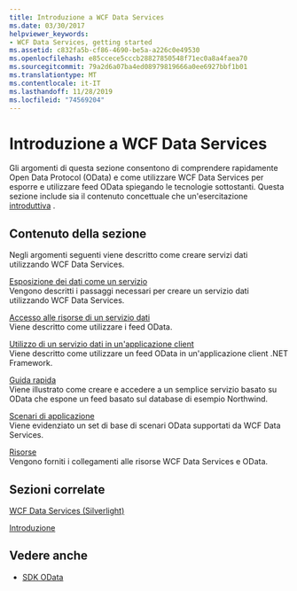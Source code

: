```yaml
---
title: Introduzione a WCF Data Services
ms.date: 03/30/2017
helpviewer_keywords:
- WCF Data Services, getting started
ms.assetid: c832fa5b-cf86-4690-be5a-a226c0e49530
ms.openlocfilehash: e85ccece5cccb28827850548f71ec0a8a4faea70
ms.sourcegitcommit: 79a2d6a07ba4ed08979819666a0ee6927bbf1b01
ms.translationtype: MT
ms.contentlocale: it-IT
ms.lasthandoff: 11/28/2019
ms.locfileid: "74569204"
---
```

# <a name="getting-started-with-wcf-data-services"></a>Introduzione a WCF Data Services
Gli argomenti di questa sezione consentono di comprendere rapidamente Open Data Protocol (OData) e come utilizzare WCF Data Services per esporre e utilizzare feed OData spiegando le tecnologie sottostanti. Questa sezione include sia il contenuto concettuale che un'esercitazione [introduttiva](quickstart-wcf-data-services.md) .  
  
## <a name="in-this-section"></a>Contenuto della sezione  
 Negli argomenti seguenti viene descritto come creare servizi dati utilizzando WCF Data Services.  
  
 [Esposizione dei dati come un servizio](exposing-your-data-as-a-service-wcf-data-services.md)  
 Vengono descritti i passaggi necessari per creare un servizio dati utilizzando WCF Data Services.  
  
 [Accesso alle risorse di un servizio dati](accessing-data-service-resources-wcf-data-services.md)  
 Viene descritto come utilizzare i feed OData.  
  
 [Utilizzo di un servizio dati in un'applicazione client](using-a-data-service-in-a-client-application-wcf-data-services.md)  
 Viene descritto come utilizzare un feed OData in un'applicazione client .NET Framework.  
  
 [Guida rapida](quickstart-wcf-data-services.md)  
 Viene illustrato come creare e accedere a un semplice servizio basato su OData che espone un feed basato sul database di esempio Northwind.  
  
 [Scenari di applicazione](application-scenarios-wcf-data-services.md)  
 Viene evidenziato un set di base di scenari OData supportati da WCF Data Services.  
  
 [Risorse](wcf-data-services-resources.md)  
 Vengono forniti i collegamenti alle risorse WCF Data Services e OData.  
  
## <a name="related-sections"></a>Sezioni correlate  
 [WCF Data Services (Silverlight)](https://go.microsoft.com/fwlink/?LinkID=143149)  
  
 [Introduzione](../adonet/ef/getting-started.md)  
  
## <a name="see-also"></a>Vedere anche

- [SDK OData](https://go.microsoft.com/fwlink/?LinkID=185248)
